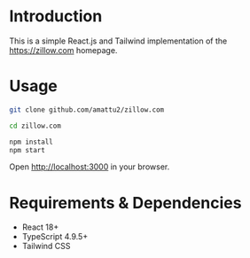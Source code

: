 # Introduction

This is a simple React.js and Tailwind implementation of the <https://zillow.com>
homepage.

# Usage

```bash
git clone github.com/amattu2/zillow.com
```

```bash
cd zillow.com
```

```bash
npm install
npm start
```

Open <http://localhost:3000> in your browser.

# Requirements & Dependencies

- React 18+
- TypeScript 4.9.5+
- Tailwind CSS
